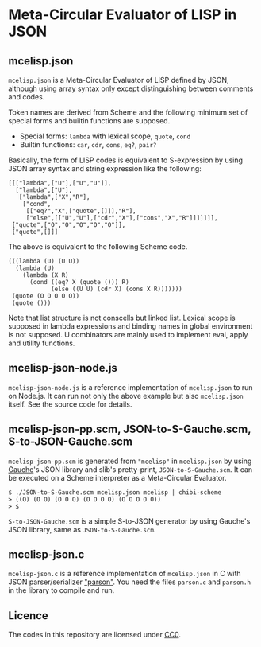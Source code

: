 # Meta-Circular Evaluator of LISP in JSON

## mcelisp.json

`mcelisp.json` is a Meta-Circular Evaluator of LISP defined by JSON, although using array syntax only except distinguishing between comments and codes.

Token names are derived from Scheme and the following minimum set of special forms and builtin functions are supposed. 

* Special forms: `lambda` with lexical scope, `quote`, `cond`
* Builtin functions: `car`, `cdr`, `cons`, `eq?`, `pair?`

Basically, the form of LISP codes is equivalent to S-expression by using JSON array syntax and string expression like the following:

```
[[["lambda",["U"],["U","U"]],
  ["lambda",["U"],
   ["lambda",["X","R"],
    ["cond",
     [["eq?","X",["quote",[]]],"R"],
     ["else",[["U","U"],["cdr","X"],["cons","X","R"]]]]]]],
 ["quote",["O","O","O","O","O"]],
 ["quote",[]]]
```

The above is equivalent to the following Scheme code.

```
(((lambda (U) (U U))
  (lambda (U)
    (lambda (X R)
      (cond ((eq? X (quote ())) R)
            (else ((U U) (cdr X) (cons X R)))))))
 (quote (O O O O O))
 (quote ()))
```

Note that list structure is not conscells but linked list. Lexical scope is supposed in lambda expressions and binding names in global environment is not supposed. U combinators are mainly used to implement eval, apply and utility functions.

## mcelisp-json-node.js

`mcelisp-json-node.js` is a reference implementation of `mcelisp.json` to run on Node.js. It can run not only the above example but also `mcelisp.json` itself. See the source code for details.

## mcelisp-json-pp.scm, JSON-to-S-Gauche.scm, S-to-JSON-Gauche.scm

`mcelisp-json-pp.scm` is generated from `"mcelisp"` in `mcelisp.json` by using [Gauche](http://practical-scheme.net/gauche/)'s JSON library and slib's pretty-print, `JSON-to-S-Gauche.scm`. It can be executed on a Scheme interpreter as a Meta-Circular Evaluator.

```
$ ./JSON-to-S-Gauche.scm mcelisp.json mcelisp | chibi-scheme
> ((O) (O O) (O O O) (O O O O) (O O O O O))
> $
```

`S-to-JSON-Gauche.scm` is a simple S-to-JSON generator by using Gauche's JSON library, same as `JSON-to-S-Gauche.scm`.

## mcelisp-json.c

`mcelisp-json.c` is a reference implementation of `mcelisp.json` in C with JSON parser/serializer ["parson"](https://github.com/kgabis/parson/). You need the files `parson.c` and `parson.h` in the library to compile and run.

## Licence

The codes in this repository are licensed under [CC0](https://creativecommons.org/publicdomain/zero/1.0/).

